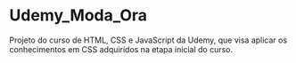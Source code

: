 # Udemy_Moda_Ora
Projeto do curso de HTML, CSS e JavaScript da Udemy, que visa aplicar os conhecimentos em CSS adquiridos na etapa inicial do curso.

